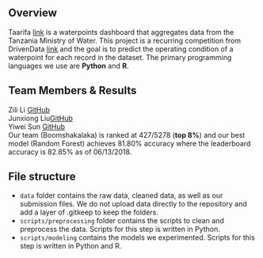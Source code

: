 ## Overview
Taarifa [link](http://dashboard.taarifa.org/#/dashboard) is a waterpoints dashboard that aggregates data from the Tanzania Ministry of Water. This project is a recurring competition from DrivenData [link](https://www.drivendata.org/competitions/7/pump-it-up-data-mining-the-water-table/) and the goal is to predict the operating condition of a waterpoint for each record in the dataset. The primary programming languages we use are **Python** and **R**.

## Team Members & Results
Zili Li [GitHub](https://github.com/lzl1103)\
Junxiong Liu[GitHub](https://github.com/junxiongliu)\
Yiwei Sun [GitHub](https://github.com/yiweisun)\
Our team (Boomshakalaka) is ranked at 427/5278 (**top 8%**) and our best model (Random Forest) achieves 81.80% accuracy where the leaderboard accuracy is 82.85% as of 06/13/2018.

## File structure
* `data` folder contains the raw data, cleaned data, as well as our submission files. We do not upload data directly to the repository and add a layer of .gitkeep to keep the folders.
* `scripts/preprocessing` folder contains the scripts to clean and preprocess the data. Scripts for this step is written in Python.
* `scripts/modeling` contains the models we experimented. Scripts for this step is written in Python and R.